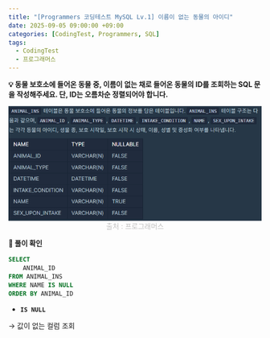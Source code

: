 ```yaml
---
title: "[Programmers 코딩테스트 MySQL Lv.1] 이름이 없는 동물의 아이디"
date: 2025-09-05 09:00:00 +09:00
categories: [CodingTest, Programmers, SQL]
tags:
  - CodingTest
  - 프로그래머스
---
```


**💡 동물 보호소에 들어온 동물 중, 이름이 없는 채로 들어온 동물의 ID를 조회하는 SQL 문을 작성해주세요. 단, ID는 오름차순 정렬되어야 합니다.**

<img src="/assets/img/CodingTest/SQL/5.png" align="center" alt="sql5">
<figcaption align="center" style="color:silver; font-size:10px margin-top:1px;">출처 : 프로그래머스</figcaption>

**📍 풀이 확인**

```sql
SELECT
    ANIMAL_ID
FROM ANIMAL_INS
WHERE NAME IS NULL
ORDER BY ANIMAL_ID
```

- **`IS NULL`**

→ 값이 없는 컬럼 조회